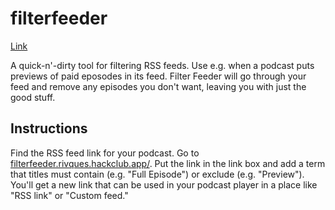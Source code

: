 # filterfeeder

[Link](https://filterfeeder.rivques.hackclub.app/)

A quick-n'-dirty tool for filtering RSS feeds. Use e.g. when a podcast puts previews of paid eposodes in its feed. Filter Feeder will go through your feed and remove any episodes you don't want, leaving you with just the good stuff.
## Instructions
Find the RSS feed link for your podcast. Go to [filterfeeder.rivques.hackclub.app/](https://filterfeeder.rivques.hackclub.app/). Put the link in the link box and add a term that titles must contain (e.g. "Full Episode") or exclude (e.g. "Preview"). You'll get a new link that can be used in your podcast player in a place like "RSS link" or "Custom feed."
